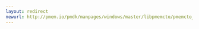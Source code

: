```yaml
---
layout: redirect
newurl: http://pmem.io/pmdk/manpages/windows/master/libpmemcto/pmemcto_set_root_pointer.3.html
---
```

